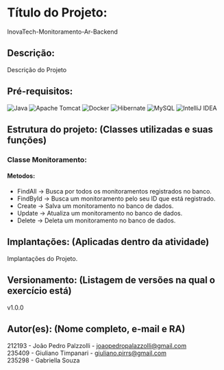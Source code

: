 # Título do Projeto: 
InovaTech-Monitoramento-Ar-Backend

## Descrição: 
Descrição do Projeto

## Pré-requisitos: 
![Java](https://img.shields.io/badge/java-%23ED8B00.svg?style=for-the-badge&logo=openjdk&logoColor=white)
![Apache Tomcat](https://img.shields.io/badge/apache%20tomcat-%23F8DC75.svg?style=for-the-badge&logo=apache-tomcat&logoColor=black)
![Docker](https://img.shields.io/badge/docker-%230db7ed.svg?style=for-the-badge&logo=docker&logoColor=white)
![Hibernate](https://img.shields.io/badge/Hibernate-59666C?style=for-the-badge&logo=Hibernate&logoColor=white)
![MySQL](https://img.shields.io/badge/mysql-4479A1.svg?style=for-the-badge&logo=mysql&logoColor=white)
![IntelliJ IDEA](https://img.shields.io/badge/IntelliJIDEA-000000.svg?style=for-the-badge&logo=intellij-idea&logoColor=white)

## Estrutura do projeto: (Classes utilizadas e suas funções)
### Classe Monitoramento:
#### Metodos: 
- FindAll -> Busca por todos os monitoramentos registrados no banco.
- FindById -> Busca um monitoramento pelo seu ID que está registrado.
- Create -> Salva um monitoramento no banco de dados.
- Update -> Atualiza um monitoramento no banco de dados.
- Delete -> Deleta um monitoramento no banco de dados.

## Implantações: (Aplicadas dentro da atividade)
Implantações do Projeto.

## Versionamento: (Listagem de versões na qual o exercício está)
v1.0.0

## Autor(es): (Nome completo, e-mail e RA)
212193 - João Pedro Palzzolli - joaopedropalazzolli@gmail.com <br>
235409 - Giuliano Timpanari - giuliano.pirrs@gmail.com <br>
235298 - Gabriella Souza
